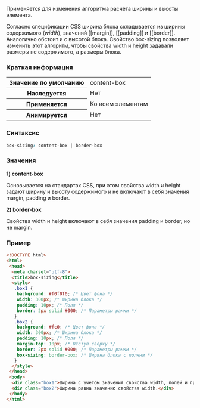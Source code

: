 Применяется для изменения алгоритма расчёта ширины и высоты элемента.

Согласно спецификации CSS ширина блока складывается из ширины содержимого (_width_), значений [[margin]], [[padding]] и [[border]]. Аналогично обстоит и с высотой блока. Свойство box-sizing позволяет изменить этот алгоритм, чтобы свойства width и height задавали размеры не содержимого, а размеры блока.

### Краткая информация
<table>
	<tbody>
		<tr>
			<th>Значение по умолчанию </th>
			<td>content-box</td>
		</tr>
		<tr>
			<th>Наследуется</th>
			<td>Нет</td>
		</tr>
		<tr>
			<th>Применяется</th>
			<td>Ко всем элементам </td>
		</tr>
		<tr>
			<th>Анимируется</th>
			<td>Нет</td>
		</tr>
	</tbody>
</table>

### Синтаксис
```css
box-sizing: content-box | border-box
```

### Значения
__1) content-box__

Основывается на стандартах CSS, при этом свойства width и height задают ширину и высоту содержимого и не включают в себя значения margin, padding и border.

__2) border-box__

Свойства width и height включают в себя значения padding и border, но не margin.

### Пример
```html
<!DOCTYPE html>
<html>
 <head>
  <meta charset="utf-8">
  <title>box-sizing</title>
  <style>
   .box1 { 
    background: #f0f0f0; /* Цвет фона */
    width: 300px; /* Ширина блока */
    padding: 10px; /* Поля */
    border: 2px solid #000; /* Параметры рамки */
   }
   .box2 { 
    background: #fc0; /* Цвет фона */
    width: 300px; /* Ширина блока */
    padding: 10px; /* Поля */
    margin-top: 10px; /* Отступ сверху */
    border: 2px solid #000; /* Параметры рамки */
    box-sizing: border-box; /* Ширина блока с полями */
   }
  </style>
 </head>
 <body> 
  <div class="box1">Ширина с учетом значения свойства width, полей и границ.</div>
  <div class="box2">Ширина равна значению свойства width.</div>
 </body>
</html>
```
